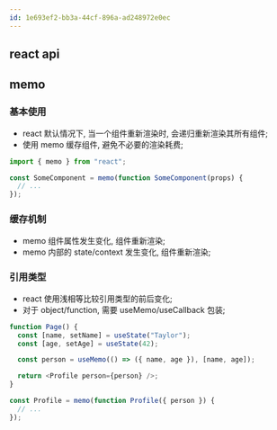 ```yaml
---
id: 1e693ef2-bb3a-44cf-896a-ad248972e0ec
---
```


## react api

## memo

### 基本使用

- react 默认情况下, 当一个组件重新渲染时, 会递归重新渲染其所有组件;
- 使用 memo 缓存组件, 避免不必要的渲染耗费;

```typescript
import { memo } from "react";

const SomeComponent = memo(function SomeComponent(props) {
  // ...
});
```

### 缓存机制

- memo 组件属性发生变化, 组件重新渲染;
- memo 内部的 state/context 发生变化, 组件重新渲染;

### 引用类型

- react 使用浅相等比较引用类型的前后变化;
- 对于 object/function, 需要 useMemo/useCallback 包装;

```typescript
function Page() {
  const [name, setName] = useState("Taylor");
  const [age, setAge] = useState(42);

  const person = useMemo(() => ({ name, age }), [name, age]);

  return <Profile person={person} />;
}

const Profile = memo(function Profile({ person }) {
  // ...
});
```
